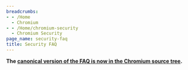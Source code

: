 ```yaml
---
breadcrumbs:
- - /Home
  - Chromium
- - /Home/chromium-security
  - Chromium Security
page_name: security-faq
title: Security FAQ
---
```


**The [canonical version of the FAQ is now in the Chromium source
tree](https://chromium.googlesource.com/chromium/src/+/HEAD/docs/security/faq.md).**